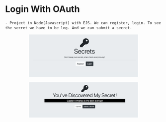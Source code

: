 # Login With OAuth

    - Project in Node(Javascript) with EJS. We can register, login. To see the secret we have to be log. And we can submit a secret.

<p align="center">
  <img src="public/screenshots/oauth1.png" width="350" title="Home page">
</p>

<p align="center">
  <img src="public/screenshots/oauth2.png" width="350" title="Home page">
</p>
